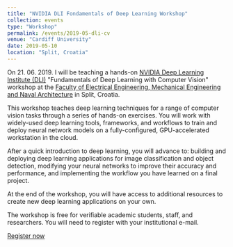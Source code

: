 ```yaml
---
title: "NVIDIA DLI Fondamentals of Deep Learning Workshop"
collection: events
type: "Workshop"
permalink: /events/2019-05-dli-cv
venue: "Cardiff University"
date: 2019-05-10
location: "Split, Croatia"
---
```


On 21. 06. 2019. I will be teaching a hands-on [NVIDIA Deep Learning Institute (DLI)](https://www.nvidia.com/en-us/deep-learning-ai/education/) 
"Fundamentals of Deep Learning with Computer Vision" workshop at the [Faculty of Electrical Engineering, Mechanical Engineering and Naval Architecture](https://eng.fesb.unist.hr/)
in Split, Croatia.

This workshop teaches deep learning techniques for a range of computer vision tasks through a series of 
hands-on exercises. You will work with widely-used deep learning tools, frameworks, and workflows to train and deploy neural network 
models on a fully-configured, GPU-accelerated workstation in the cloud. 

After a quick introduction to deep learning, you will advance to: building and deploying deep learning applications for image 
classification and object detection, modifying your neural networks to improve their accuracy and performance, and implementing the 
workflow you have learned on a final project. 

At the end of the workshop, you will have access to additional resources to create new deep learning applications on your own.

The workshop is free for verifiable academic students, staff, and researchers. You will need to register with your institutional e-mail.

[Register now](https://www.eventbrite.com/e/nvidia-deep-learning-institute-fundamentals-of-deep-learning-workshop-tickets-61704538937)
